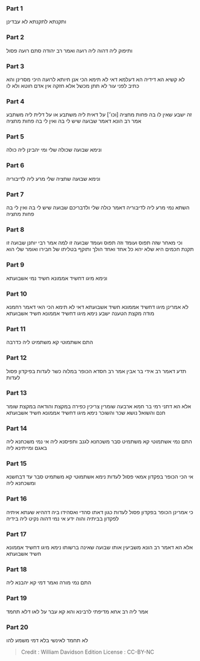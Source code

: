 
### Part 1
ותקנתא לתקנתא לא עבדינן

### Part 2
ותיפוק ליה דהוה ליה רועה ואמר רב יהודה סתם רועה פסול

### Part 3
לא קשיא הא דידיה הא דעלמא דאי לא תימא הכי אנן חיותא לרועה היכי מסרינן והא כתיב לפני עור לא תתן מכשל אלא חזקה אין אדם חוטא ולא לו

### Part 4
זה ישבע שאין לו בה פחות מחציה [וכו׳] על דאית ליה משתבע או על דלית ליה משתבע אמר רב הונא דאמר שבועה שיש לי בה ואין לי בה פחות מחציה

### Part 5
ונימא שבועה שכולה שלי ומי יהבינן ליה כולה

### Part 6
ונימא שבועה שחציה שלי מרע ליה לדיבוריה

### Part 7
השתא נמי מרע ליה לדיבוריה דאמר כולה שלי ולדבריכם שבועה שיש לי בה ואין לי בה פחות מחציה

### Part 8
וכי מאחר שזה תפוס ועומד וזה תפוס ועומד שבועה זו למה אמר רבי יוחנן שבועה זו תקנת חכמים היא שלא יהא כל אחד ואחד הולך ותוקף בטליתו של חבירו ואומר שלי הוא

### Part 9
ונימא מיגו דחשיד אממונא חשיד נמי אשבועתא

### Part 10
לא אמרינן מיגו דחשיד אממונא חשיד אשבועתא דאי לא תימא הכי האי דאמר רחמנא מודה מקצת הטענה ישבע נימא מיגו דחשיד אממונא חשיד אשבועתא

### Part 11
התם אשתמוטי קא משתמיט ליה כדרבה

### Part 12
תדע דאמר רב אידי בר אבין אמר רב חסדא הכופר במלוה כשר לעדות בפיקדון פסול לעדות

### Part 13
אלא הא דתני רמי בר חמא ארבעה שומרין צריכין כפירה במקצת והודאה במקצת שומר חנם והשואל נושא שכר והשוכר נימא מיגו דחשיד אממונא חשיד אשבועתא

### Part 14
התם נמי אשתמוטי קא משתמיט סבר משכחנא לגנב ותפיסנא ליה אי נמי משכחנא ליה באגם ומייתינא ליה

### Part 15
אי הכי הכופר בפקדון אמאי פסול לעדות נימא אשתמוטי קא משתמיט סבר עד דבחשנא ומשכחנא ליה

### Part 16
כי אמרינן הכופר בפקדון פסול לעדות כגון דאתו סהדי ואסהידו ביה דההיא שעתא איתיה לפקדון בביתיה והוה ידע אי נמי דהוה נקיט ליה בידיה

### Part 17
אלא הא דאמר רב הונא משביעין אותו שבועה שאינה ברשותו נימא מיגו דחשיד אממונא חשיד אשבועתא

### Part 18
התם נמי מורה ואמר דמי קא יהבנא ליה

### Part 19
אמר ליה רב אחא מדיפתי לרבינא והא קא עבר על לאו דלא תחמד

### Part 20
לא תחמד לאינשי בלא דמי משמע להו

>Credit : William Davidson Edition
>License : CC-BY-NC